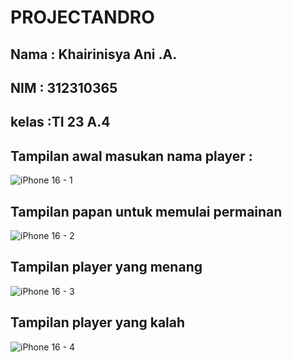 # PROJECTANDRO
## Nama : Khairinisya Ani .A.
## NIM  : 312310365
## kelas :TI 23 A.4

## Tampilan awal masukan nama player :
![iPhone 16 - 1](https://github.com/user-attachments/assets/6626e235-494d-4b28-a158-8d69d986ce0c)

## Tampilan papan untuk memulai permainan
![iPhone 16 - 2](https://github.com/user-attachments/assets/7fb51eba-9bb8-48e4-b7ce-8da1d03444d0)

## Tampilan player yang menang
![iPhone 16 - 3](https://github.com/user-attachments/assets/ba5039c0-7e23-4a11-b932-06fdd4771944)

## Tampilan player yang kalah
![iPhone 16 - 4](https://github.com/user-attachments/assets/cb121444-7f4f-405e-887f-9d482f65964d)
